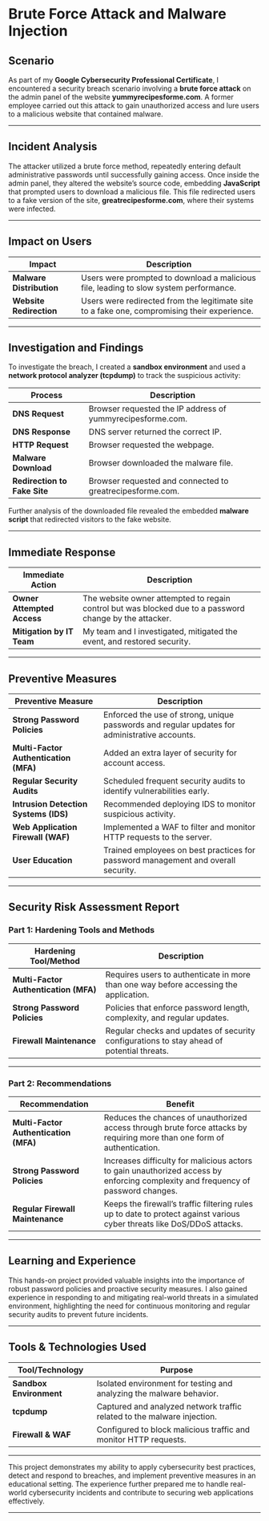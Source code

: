 # Brute Force Attack and Malware Injection 

## Scenario

As part of my **Google Cybersecurity Professional Certificate**, I encountered a security breach scenario involving a **brute force attack** on the admin panel of the website **yummyrecipesforme.com**. A former employee carried out this attack to gain unauthorized access and lure users to a malicious website that contained malware.

---

## Incident Analysis

The attacker utilized a brute force method, repeatedly entering default administrative passwords until successfully gaining access. Once inside the admin panel, they altered the website’s source code, embedding **JavaScript** that prompted users to download a malicious file. This file redirected users to a fake version of the site, **greatrecipesforme.com**, where their systems were infected.

---

## Impact on Users

| **Impact**                  | **Description**                                                                               |
|-----------------------------|-----------------------------------------------------------------------------------------------|
| **Malware Distribution**     | Users were prompted to download a malicious file, leading to slow system performance.         |
| **Website Redirection**      | Users were redirected from the legitimate site to a fake one, compromising their experience.  |

---

## Investigation and Findings

To investigate the breach, I created a **sandbox environment** and used a **network protocol analyzer (tcpdump)** to track the suspicious activity:

| **Process**                  | **Description**                                                       |
|------------------------------|-----------------------------------------------------------------------|
| **DNS Request**               | Browser requested the IP address of yummyrecipesforme.com.            |
| **DNS Response**              | DNS server returned the correct IP.                                   |
| **HTTP Request**              | Browser requested the webpage.                                        |
| **Malware Download**          | Browser downloaded the malware file.                                  |
| **Redirection to Fake Site**  | Browser requested and connected to greatrecipesforme.com.             |

Further analysis of the downloaded file revealed the embedded **malware script** that redirected visitors to the fake website.

---

## Immediate Response

| **Immediate Action**                      | **Description**                                                                                   |
|-------------------------------------------|---------------------------------------------------------------------------------------------------|
| **Owner Attempted Access**                | The website owner attempted to regain control but was blocked due to a password change by the attacker. |
| **Mitigation by IT Team**                 | My team and I investigated, mitigated the event, and restored security.                            |

---

## Preventive Measures

| **Preventive Measure**                    | **Description**                                                                                   |
|-------------------------------------------|---------------------------------------------------------------------------------------------------|
| **Strong Password Policies**              | Enforced the use of strong, unique passwords and regular updates for administrative accounts.      |
| **Multi-Factor Authentication (MFA)**     | Added an extra layer of security for account access.                                               |
| **Regular Security Audits**               | Scheduled frequent security audits to identify vulnerabilities early.                              |
| **Intrusion Detection Systems (IDS)**     | Recommended deploying IDS to monitor suspicious activity.                                          |
| **Web Application Firewall (WAF)**        | Implemented a WAF to filter and monitor HTTP requests to the server.                               |
| **User Education**                        | Trained employees on best practices for password management and overall security.                  |

---

## Security Risk Assessment Report

### Part 1: Hardening Tools and Methods

| **Hardening Tool/Method**                 | **Description**                                                                                   |
|-------------------------------------------|---------------------------------------------------------------------------------------------------|
| **Multi-Factor Authentication (MFA)**     | Requires users to authenticate in more than one way before accessing the application.              |
| **Strong Password Policies**              | Policies that enforce password length, complexity, and regular updates.                            |
| **Firewall Maintenance**                  | Regular checks and updates of security configurations to stay ahead of potential threats.           |

---

### Part 2: Recommendations

| **Recommendation**                        | **Benefit**                                                                                        |
|-------------------------------------------|---------------------------------------------------------------------------------------------------|
| **Multi-Factor Authentication (MFA)**     | Reduces the chances of unauthorized access through brute force attacks by requiring more than one form of authentication. |
| **Strong Password Policies**              | Increases difficulty for malicious actors to gain unauthorized access by enforcing complexity and frequency of password changes. |
| **Regular Firewall Maintenance**          | Keeps the firewall’s traffic filtering rules up to date to protect against various cyber threats like DoS/DDoS attacks.       |

---

## Learning and Experience

This hands-on project provided valuable insights into the importance of robust password policies and proactive security measures. I also gained experience in responding to and mitigating real-world threats in a simulated environment, highlighting the need for continuous monitoring and regular security audits to prevent future incidents.

---

## Tools & Technologies Used

| **Tool/Technology**        | **Purpose**                                                      |
|----------------------------|------------------------------------------------------------------|
| **Sandbox Environment**     | Isolated environment for testing and analyzing the malware behavior. |
| **tcpdump**                 | Captured and analyzed network traffic related to the malware injection. |
| **Firewall & WAF**          | Configured to block malicious traffic and monitor HTTP requests. |

---

This project demonstrates my ability to apply cybersecurity best practices, detect and respond to breaches, and implement preventive measures in an educational setting. The experience further prepared me to handle real-world cybersecurity incidents and contribute to securing web applications effectively.

---
